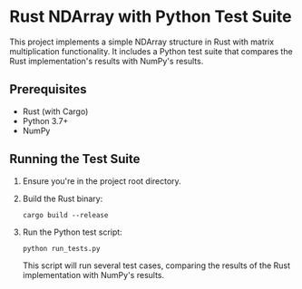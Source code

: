 # Rust NDArray with Python Test Suite

This project implements a simple NDArray structure in Rust with matrix multiplication functionality. It includes a Python test suite that compares the Rust implementation's results with NumPy's results.

## Prerequisites

- Rust (with Cargo)
- Python 3.7+
- NumPy

## Running the Test Suite

1. Ensure you're in the project root directory.

2. Build the Rust binary:
   ```
   cargo build --release
   ```

3. Run the Python test script:
   ```
   python run_tests.py
   ```

   This script will run several test cases, comparing the results of the Rust implementation with NumPy's results.
